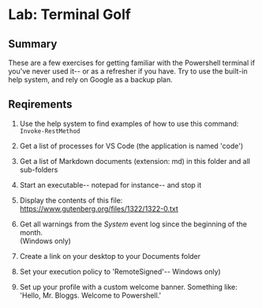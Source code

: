 # Lab: Terminal Golf

## Summary

These are a few exercises for getting familiar with the Powershell terminal if you've
never used it-- or as a refresher if you have. Try to use the built-in help system, and
rely on Google as a backup plan.
    
## Reqirements
1. Use the help system to find examples of how to use this command: 
    `Invoke-RestMethod`

2. Get a list of processes for VS Code (the application is named 'code')

3. Get a list of Markdown documents (extension: md) in this folder and all sub-folders

4. Start an executable-- notepad for instance-- and stop it

5. Display the contents of this file: https://www.gutenberg.org/files/1322/1322-0.txt 

6. Get all warnings from the *System* event log since the beginning of the month.  
   (Windows only)

7. Create a link on your desktop to your Documents folder

8. Set your execution policy to 'RemoteSigned'-- Windows only)

9. Set up your profile with a custom welcome banner. Something like:
    'Hello, Mr. Bloggs. Welcome to Powershell.'

